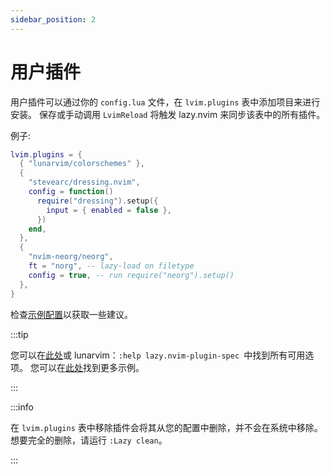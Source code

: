 ```yaml
---
sidebar_position: 2
---
```


# 用户插件 

用户插件可以通过你的 `config.lua` 文件，在 `lvim.plugins` 表中添加项目来进行安装。
保存或手动调用 `LvimReload` 将触发 lazy.nvim 来同步该表中的所有插件。

例子:

```lua
lvim.plugins = {
  { "lunarvim/colorschemes" },
  {
    "stevearc/dressing.nvim",
    config = function()
      require("dressing").setup({
        input = { enabled = false },
      })
    end,
  },
  {
    "nvim-neorg/neorg",
    ft = "norg", -- lazy-load on filetype
    config = true, -- run require("neorg").setup()
  },
}
```

检查[示例配置](./example-configurations.md)以获取一些建议。

:::tip

您可以在[此处](https://github.com/folke/lazy.nvim#-plugin-spec)或 lunarvim：`:help lazy.nvim-plugin-spec `中找到所有可用选项。
您可以在[此处](https://github.com/folke/lazy.nvim#examples)找到更多示例。

:::

:::info

在 `lvim.plugins` 表中移除插件会将其从您的配置中删除，并不会在系统中移除。
想要完全的删除，请运行 `:Lazy clean`。

:::
